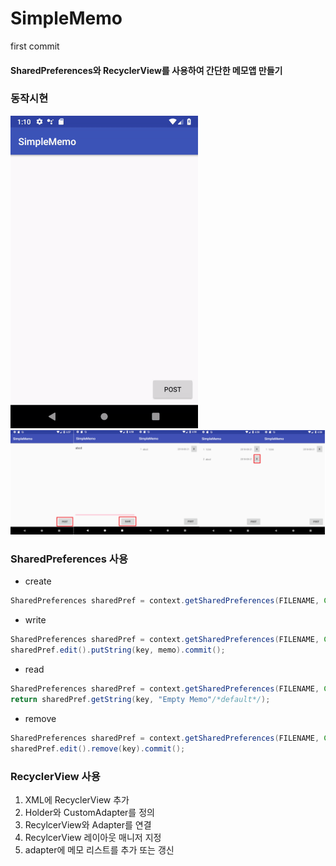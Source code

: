# SimpleMemo
first commit

#### SharedPreferences와 RecyclerView를 사용하여 간단한 메모앱 만들기 

### 동작시현
![](/screenshot/simplememo.gif)
<br>
![screenshot01](/screenshot/screenshot01.png)

### SharedPreferences 사용

* create
````java
SharedPreferences sharedPref = context.getSharedPreferences(FILENAME, Context.MODE_PRIVATE);
````
* write
````java
SharedPreferences sharedPref = context.getSharedPreferences(FILENAME, Context.MODE_PRIVATE);
sharedPref.edit().putString(key, memo).commit();
````

* read
````java
SharedPreferences sharedPref = context.getSharedPreferences(FILENAME, Context.MODE_PRIVATE);
return sharedPref.getString(key, "Empty Memo"/*default*/);
````

* remove
```java
SharedPreferences sharedPref = context.getSharedPreferences(FILENAME, Context.MODE_PRIVATE);
sharedPref.edit().remove(key).commit();
````

### RecyclerView 사용
1. XML에 RecyclerView 추가
2. Holder와 CustomAdapter를 정의
3. RecylcerView와 Adapter를 연결
4. RecylcerView 레이아웃 매니저 지정
5. adapter에 메모 리스트를 추가 또는 갱신

